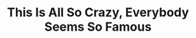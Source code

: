 ---
ee_id_show: '4269'
title: This Is All So Crazy, Everybody Seems So Famous
url: this-is-all-so-crazy-everybody-seems-so-famous
live_url:
year: '2015'
venue: Gamec
state_country: Bergamo
type:
dates:
wwwnews:
wwweblast:
pitch: Absolutely ​<i>BONKERS</i> show in the oldest municipal space in Bergamo. A
  def eye popper. So fun.
ps:
download:
layout: shows
---